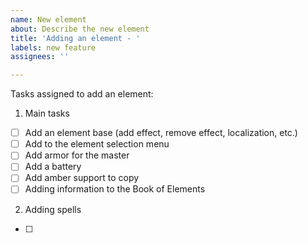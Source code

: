 ```yaml
---
name: New element
about: Describe the new element
title: 'Adding an element - '
labels: new feature
assignees: ''

---
```


Tasks assigned to add an element:
1. Main tasks
- [ ] Add an element base (add effect, remove effect, localization, etc.)
- [ ] Add to the element selection menu
- [ ] Add armor for the master
- [ ] Add a battery
- [ ] Add amber support to copy
- [ ] Adding information to the Book of Elements
2. Adding spells
- [ ]
